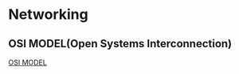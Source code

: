 # Networking

## OSI MODEL(Open Systems Interconnection)
[OSI MODEL](https://docs.google.com/presentation/d/1oKBOg-0X9_PTyyLrtbfn5Ixu9o2oUkXd2TRWrPAquu4/edit?usp=sharing)
